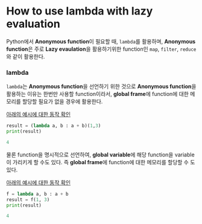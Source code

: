# How to use lambda with lazy evaluation 

Python에서 **Anonymous function**이 필요할 때, `lambda`를 활용하며, **Anonymous function**은 주로  **Lazy evaulation**을 활용하기위한 function인 `map`, `filter`, `reduce` 와 같이 활용한다.

### lambda
`lambda`는 **Anonymous function**을 선언하기 위한 것으로 **Anonymous function**을 활용하는 이유는 한번만 사용할 function이라서, **global frame**에 function에 대한 메모리를 할당할 필요가 없을 경우에 활용한다.

[아래의 예시에 대한 동작 확인](http://pythontutor.com/visualize.html#code=result%20%3D%20%28lambda%20a,%20b%20%3A%20a%20%2B%20b%29%281,3%29%0Aprint%28result%29&cumulative=false&curInstr=0&heapPrimitives=nevernest&mode=display&origin=opt-frontend.js&py=3&rawInputLstJSON=%5B%5D&textReferences=false)

```python
result = (lambda a, b : a + b)(1,3)
print(result)
```

```python
4
```

물론 function을 명시적으로 선언하여, **global variable**에 해당 function을 variable이 가리키게 할 수도 있다. 즉 **global frame**에 function에 대한 메모리를 할당할 수 도 있다.

[아래의 예시에 대한 동작 확인](http://pythontutor.com/visualize.html#code=f%20%3D%20lambda%20a,%20b%20%3A%20a%20%2B%20b%0Aresult%20%3D%20f%281,%203%29%0Aprint%28result%29&cumulative=false&curInstr=6&heapPrimitives=nevernest&mode=display&origin=opt-frontend.js&py=3&rawInputLstJSON=%5B%5D&textReferences=false)

```python
f = lambda a, b : a + b
result = f(1, 3)
print(result)
```

```python
4
```

